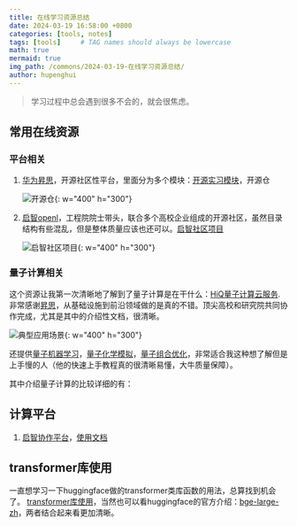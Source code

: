 ```yaml
---
title: 在线学习资源总结
date: 2024-03-19 16:58:00 +0800
categories: [tools, notes]
tags: [tools]     # TAG names should always be lowercase
math: true
mermaid: true
img_path: /commons/2024-03-19-在线学习资源总结/
author: hupenghui
---
```


> 学习过程中总会遇到很多不会的，就会很焦虑。

## 常用在线资源

### 平台相关

1. [华为昇思](https://www.mindspore.cn/)，开源社区性平台，里面分为多个模块：[开源实习模块](https://www.mindspore.cn/internship)，开源仓

    ![开源仓](开源仓.png){: w="400" h="300"}

2. [启智openl](https://openi.org.cn/html/Club/2019/0227/14.html)，工程院院士带头，联合多个高校企业组成的开源社区，虽然目录结构有些混乱，但是整体质量应该也还可以。[启智社区项目](https://openi.org.cn/projects/)

    ![启智社区项目](启智社区项目.png){: w="400" h="300"}

### 量子计算相关

这个资源让我第一次清晰地了解到了量子计算是在干什么：[HiQ量子计算云服务](https://hiq.huaweicloud.com/home).非常感谢[昇思](https://www.mindspore.cn/)，从基础设施到前沿领域做的是真的不错。顶尖高校和研究院共同协作完成，尤其是其中的介绍性文档，很清晰。

![典型应用场景](典型应用场景.png){: w="400" h="300"}

还提供[量子机器学习](https://hiq.huaweicloud.com/tutorial/qnn_for_nlp)，[量子化学模拟](https://hiq.huaweicloud.com/tutorial/vqe_for_quantum_chemistry)，[量子组合优化](https://hiq.huaweicloud.com/tutorial/quantum_approximate_optimization_algorithm)，非常适合我这种想了解但是上手慢的人（他的快速上手教程真的很清晰易懂，大牛质量保障）。

其中介绍量子计算的比较详细的有：

## 计算平台

1. [启智协作平台](https://openi.pcl.ac.cn/)，[使用文档](https://openi.pcl.ac.cn/docs/index.html#/quickstart/quickstartGPU)

## transformer库使用

一直想学习一下huggingface做的transformer类库函数的用法，总算找到机会了。
[transformer库使用](https://transformers.run/)，当然也可以看huggingface的官方介绍：[bge-large-zh](https://huggingface.co/BAAI/bge-large-zh?)，两者结合起来看更加清晰。
